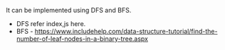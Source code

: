 It can be implemented using DFS and BFS.
- DFS refer index,js here.
- BFS - https://www.includehelp.com/data-structure-tutorial/find-the-number-of-leaf-nodes-in-a-binary-tree.aspx
